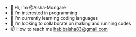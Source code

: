 - 👋 Hi, I’m @Aisha-Mongare
- 👀 I’m interested in programming
- 🌱 I’m currently learning coding languages
- 💞️ I’m looking to collaborate on making and running codes
- 📫 How to reach me habibaisha83@gmail.com

<!---
Aisha-Mongare/Aisha-Mongare is a ✨ special ✨ repository because its `README.md` (this file) appears on your GitHub profile.
You can click the Preview link to take a look at your changes.
--->
